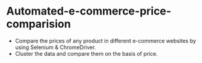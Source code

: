 # Automated-e-commerce-price-comparision
* Compare the prices of any product in different e-commerce websites by using Selenium  & 
   ChromeDriver.
* Cluster the data and compare them on the basis of price.
